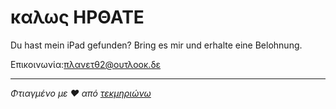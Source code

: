 # καλως ΗΡΘΑΤΕ

Du hast mein iPad gefunden? Bring es mir und erhalte eine Belohnung.

Επικοινωνία:[πλανετθ2@ουτλοοκ.δε](mailto:planet82@outlook.de)

* * *

_Φτιαγμένο με ❤️ από [τεκμηριώνω](https://docsify.js.org/)_
